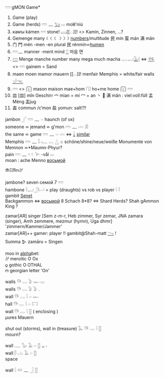 𓏠 gMON Game*  

1) Game (play)  
2) Game (herds)  𓏠 𓈖 [𓃒](𓃒) 𓏥  moȣ'niú  
3) камꙑ kámen 𓏠 stone! 𓈙[[𓊌]]! <> Kamin, Zinnen, ...?
3) Gemenge many ☾☾☾☽☽☽ [numbers](Numbers)/multitude 民 mín 蛮 mán 满 mǎn
4) 门 門 mén -men -en plural 民 rénmín⋍[humen](Human)  
4) 𓏠𓈖 manner -ment mind [𓄣](𓄣)  마음 면	
4) [𓏠](𓏠) Menge manche number many mega much macha 𓉻𓂝[𓄿](𓄿)𓏜 ⇔ [𓆈](𓆈)  <> 𓏠 gainem = Sand
4) maen moen mamor mauern [[𓊌]]! menfair Memphis = white/fair walls [𓌶](𓌶)[𓌻](𓌻)  
4) 𓏠 <> 𓉧 mason maison mae+hom 𓉔 ho+me home 𓉧 𓏠
5) 皿 [皿] mǐn  Geschirr 宀 mian = mi 冖 + an 丶 🌙   满 mǎn : viel:voll:füll 孟Mèng 盂jug 
5) 盇 commun /c’mon  盐 yomun: salt!?! 
	

jambon 𓂾 𓏠  𓈖  𓏏   haunch (of ox)  
someone ⋍ jemand ⋍ g'mon 𓏠  𓈖  𓏛  𓀀  
the same ⋍ game  𓏠  𓈖  𓏏  𓏛  ⇔ [𓏇](𓏇) [similar](similar)  
Memphis 𓏠  𓈖  𓄤  𓆑  𓂋  𓉴  𓊖  schöne/shine/neue/weiße Monumente von Memnon ⋍*Maumn-Phyur?  
   pain   𓏠  𓈖  𓏌  𓏲  𓅪 -vål 𓏥  
moan : ache Menno [восьмой](восьмой)  

𐂸𐂧𐀷ო𐦃  


jambone? seven 	семой 7 𓏠  
hambone 𓎛𓂝𓃀𓂡  = play (draughts) vs rob vs player   𓇋  𓎛  
gambit [Senet](https://de.wikipedia.org/wiki/Senet)  
Backgammon ⇔ [восьмой](восьмой) 8 Schach 8*8? ⇔ Shard Herds? Shah gAmmon King ?  

zamar[AR] singer [Sem z-m-r, Heb zimmer, Syr zemar, JNA zamara (singer), Amh zemmere, mezmur (hymn), Uga dhmr] 'zimmern/Kammer/Jammer'  
zamar[AR]++ gamer: player !! gambit@Shah-matt [𓏱](𓏱) !  
Summa 𒌇 zamāru = Singen  

moo in [alpha](AlPha)bet:  
𐦃	meroitic O	Ox  
𐍉	gothic O OTHAL  
ო       georgian letter 'On'  

  walls  𓇥 𓂋 𓅱 𓆱 𓏥  
  walls  𓇥 𓂋 𓅱 𓅱 𓈒  
  wall  𓇥 𓂋 𓇋 𓏏 𓆱  
  hall  𓇥 𓂋 𓇋 𓏏 𓉐  
  wall  𓇥 𓂋 𓇋 𓊅 (  enclosing )  
µures   Mauern  

  shut out (storms), wall in (treasure)  𓅓 𓇥 𓂋 𓇋 𓊅  
mourn?  

  wall  𓊃 𓅭 𓄿 𓏏 𓊅 𓈇 𓏤  
  wall  𓋴 𓐟 𓄿 𓏏 𓊅  
space  


  wall  𓇋 𓆛 𓈖 𓃀 𓊅  
